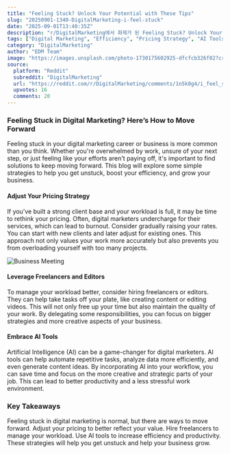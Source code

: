 ```yaml
---
title: "Feeling Stuck? Unlock Your Potential with These Tips"
slug: "20250901-1340-DigitalMarketing-i-feel-stuck"
date: "2025-09-01T13:40:35Z"
description: "r/DigitalMarketing에서 화제가 된 Feeling Stuck? Unlock Your Potential with These Tips에 대한 깊이 있는 분석과 인사이트"
tags: ["Digital Marketing", "Efficiency", "Pricing Strategy", "AI Tools"]
category: "DigitalMarketing"
author: "EDM Team"
image: "https://images.unsplash.com/photo-1730175602925-dfcfcb326f02?crop=entropy&cs=tinysrgb&fit=max&fm=jpg&ixid=M3w3OTU0NDF8MHwxfHNlYXJjaHw0OHx8dGlwc3xlbnwxfDB8fHwxNzU2NzM0MDI2fDA&ixlib=rb-4.1.0&q=80&w=1080"
source:
  platform: "Reddit"
  subreddit: "DigitalMarketing"
  url: "https://reddit.com/r/DigitalMarketing/comments/1n5k0g4/i_feel_stuck/"
  upvotes: 16
  comments: 20
---
```


### Feeling Stuck in Digital Marketing? Here’s How to Move Forward

Feeling stuck in your digital marketing career or business is more common than you think. Whether you're overwhelmed by work, unsure of your next step, or just feeling like your efforts aren't paying off, it's important to find solutions to keep moving forward. This blog will explore some simple strategies to help you get unstuck, boost your efficiency, and grow your business.

#### Adjust Your Pricing Strategy

If you’ve built a strong client base and your workload is full, it may be time to rethink your pricing. Often, digital marketers undercharge for their services, which can lead to burnout. Consider gradually raising your rates. You can start with new clients and later adjust for existing ones. This approach not only values your work more accurately but also prevents you from overloading yourself with too many projects.

![Business Meeting](https://images.unsplash.com/photo-1581091877018-dac6a371d50f?crop=entropy&cs=tinysrgb&fit=max&fm=jpg&ixid=M3w3OTU0NDF8MHwxfHNlYXJjaHwzN3x8YnVzaW5lc3MlMjBtZWV0aW5nfGVufDF8MHx8fDE3NTY3MzQwMjd8MA&ixlib=rb-4.1.0&q=80&w=1080)

#### Leverage Freelancers and Editors

To manage your workload better, consider hiring freelancers or editors. They can help take tasks off your plate, like creating content or editing videos. This will not only free up your time but also maintain the quality of your work. By delegating some responsibilities, you can focus on bigger strategies and more creative aspects of your business.

#### Embrace AI Tools

Artificial Intelligence (AI) can be a game-changer for digital marketers. AI tools can help automate repetitive tasks, analyze data more efficiently, and even generate content ideas. By incorporating AI into your workflow, you can save time and focus on the more creative and strategic parts of your job. This can lead to better productivity and a less stressful work environment.

### Key Takeaways

Feeling stuck in digital marketing is normal, but there are ways to move forward. Adjust your pricing to better reflect your value. Hire freelancers to manage your workload. Use AI tools to increase efficiency and productivity. These strategies will help you get unstuck and help your business grow.